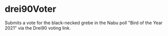 # drei90Voter

Submits a vote for the black-necked grebe in the Nabu poll "Bird of the Year 2021" via the Drei90 voting link.
